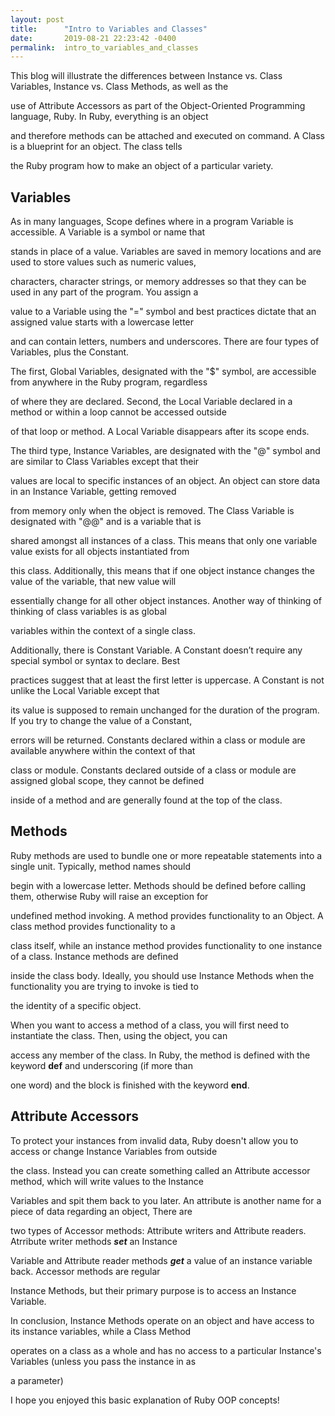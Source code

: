 ```yaml
---
layout: post
title:      "Intro to Variables and Classes"
date:       2019-08-21 22:23:42 -0400
permalink:  intro_to_variables_and_classes
---
```




This blog will illustrate the differences between Instance vs. Class Variables, Instance vs. Class Methods, as well as the 

use of Attribute Accessors as part of the Object-Oriented Programming language, Ruby. In Ruby, everything is an object 

and therefore methods can be attached and executed on command. A Class is a blueprint for an object. The class tells 

the Ruby program how to make an object of a particular variety.

 

## **Variables**


As in many languages, Scope defines where in a program Variable is accessible.  A Variable is a symbol or name that 

stands in place of a value. Variables are saved in memory locations and are used to store values such as numeric values, 

characters, character strings, or memory addresses so that they can be used in any part of the program. You assign a 

value to a Variable using the "=" symbol and best practices dictate that an assigned value starts with a lowercase letter 

and can contain letters, numbers and underscores. There are four types of Variables, plus the Constant. 



The first, Global Variables, designated with the "$" symbol, are accessible from anywhere in the Ruby program, regardless 

of where they are declared. Second, the Local Variable declared in a method or within a loop cannot be accessed outside 

of that loop or method. A Local Variable disappears after its scope ends.



The third type, Instance Variables, are designated with the "@" symbol and are similar to Class Variables except that their 

values are local to specific instances of an object. An object can store data in an Instance Variable, getting removed 

from memory only when the object is removed. The Class Variable is designated with "@@" and is a variable that is 

shared amongst all instances of a class. This means that only one variable value exists for all objects instantiated from 

this class. Additionally, this means that if one object instance changes the value of the variable, that new value will 

essentially change for all other object instances. Another way of thinking of thinking of class variables is as global 

variables within the context of a single class. 


Additionally, there is Constant Variable. A Constant doesn’t require any special symbol or syntax to declare. Best 

practices suggest that at least the first letter is uppercase. A Constant is not unlike the Local Variable except that 

its value is supposed to remain unchanged for the duration of the program. If you try to change the value of a Constant, 

errors will be returned. Constants declared within a class or module are available anywhere within the context of that 

class or module. Constants declared outside of a class or module are assigned global scope, they cannot be defined 

inside of a method and are generally found at the top of the class.



## **Methods**


Ruby methods are used to bundle one or more repeatable statements into a single unit. Typically, method names should 

begin with a lowercase letter. Methods should be defined before calling them, otherwise Ruby will raise an exception for 

undefined method invoking. A method provides functionality to an Object. A class method provides functionality to a 

class itself, while an instance method provides functionality to one instance of a class. Instance methods are defined 

inside the class body. Ideally, you should use Instance Methods when the functionality you are trying to invoke is tied to 

the identity of a specific object.


When you want to access a method of a class, you will first need to instantiate the class. Then, using the object, you can 

access any member of the class. In Ruby, the method is defined with the keyword **def** and underscoring (if more than 

one word) and the block is finished with the keyword **end**. 




## **Attribute Accessors**


To protect your instances from invalid data, Ruby doesn't allow you to access or change Instance Variables from outside 

the class. Instead you can create something called an Attribute accessor method, which will write values to the Instance 

Variables and spit them back to you later. An attribute is another name for a piece of data regarding an object, There are 

two types of Accessor methods: Attribute writers and Attribute readers. Atrribute writer methods ***set*** an Instance 

Variable and Attribute reader methods ***get*** a value of an instance variable back. Accessor methods are regular 

Instance Methods, but their primary purpose is to access an Instance Variable.



In conclusion, Instance Methods operate on an object and have access to its instance variables, while a Class Method 

operates on a class as a whole and has no access to a particular Instance's Variables (unless you pass the instance in as 

a parameter)



I hope you enjoyed this basic explanation of Ruby OOP concepts!


